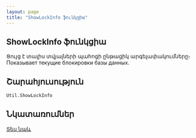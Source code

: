 ```yaml
---
layout: page
title: "ShowLockInfo ֆունկցիա"
---
```


## ShowLockInfo ֆունկցիա


Ցույց է տալիս տվյալների պահոցի ընթացիկ արգելափակումները։
Показывает текущие блокировки базы данных.

## Շարահյուսություն

```vb
Util.ShowLockInfo
```

## Նկատառումներ

[Տես նաև](../../functions.html)
